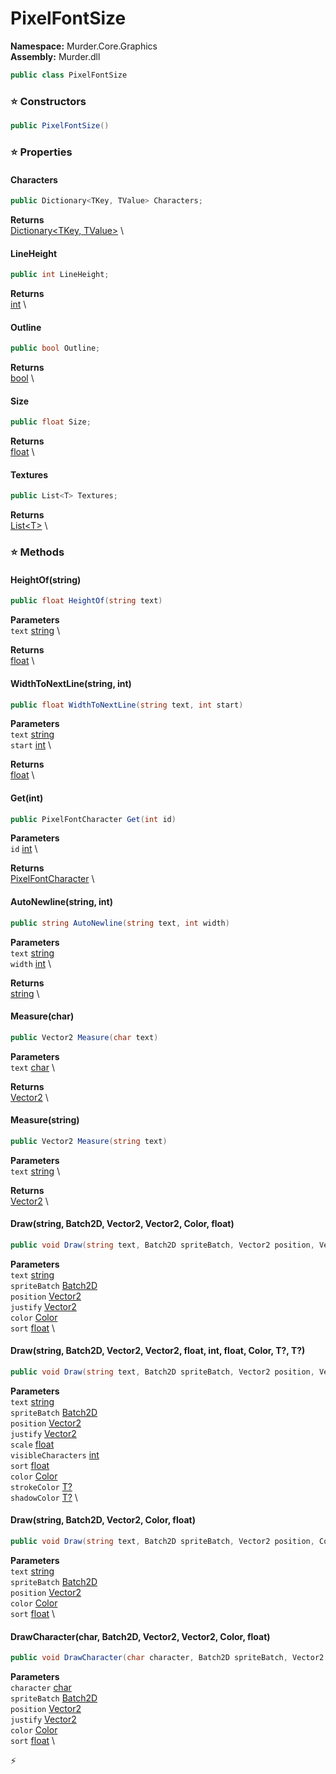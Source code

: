 # PixelFontSize

**Namespace:** Murder.Core.Graphics \
**Assembly:** Murder.dll

```csharp
public class PixelFontSize
```

### ⭐ Constructors
```csharp
public PixelFontSize()
```

### ⭐ Properties
#### Characters
```csharp
public Dictionary<TKey, TValue> Characters;
```

**Returns** \
[Dictionary\<TKey, TValue\>](https://learn.microsoft.com/en-us/dotnet/api/System.Collections.Generic.Dictionary-2?view=net-7.0) \
#### LineHeight
```csharp
public int LineHeight;
```

**Returns** \
[int](https://learn.microsoft.com/en-us/dotnet/api/System.Int32?view=net-7.0) \
#### Outline
```csharp
public bool Outline;
```

**Returns** \
[bool](https://learn.microsoft.com/en-us/dotnet/api/System.Boolean?view=net-7.0) \
#### Size
```csharp
public float Size;
```

**Returns** \
[float](https://learn.microsoft.com/en-us/dotnet/api/System.Single?view=net-7.0) \
#### Textures
```csharp
public List<T> Textures;
```

**Returns** \
[List\<T\>](https://learn.microsoft.com/en-us/dotnet/api/System.Collections.Generic.List-1?view=net-7.0) \
### ⭐ Methods
#### HeightOf(string)
```csharp
public float HeightOf(string text)
```

**Parameters** \
`text` [string](https://learn.microsoft.com/en-us/dotnet/api/System.String?view=net-7.0) \

**Returns** \
[float](https://learn.microsoft.com/en-us/dotnet/api/System.Single?view=net-7.0) \

#### WidthToNextLine(string, int)
```csharp
public float WidthToNextLine(string text, int start)
```

**Parameters** \
`text` [string](https://learn.microsoft.com/en-us/dotnet/api/System.String?view=net-7.0) \
`start` [int](https://learn.microsoft.com/en-us/dotnet/api/System.Int32?view=net-7.0) \

**Returns** \
[float](https://learn.microsoft.com/en-us/dotnet/api/System.Single?view=net-7.0) \

#### Get(int)
```csharp
public PixelFontCharacter Get(int id)
```

**Parameters** \
`id` [int](https://learn.microsoft.com/en-us/dotnet/api/System.Int32?view=net-7.0) \

**Returns** \
[PixelFontCharacter](/Murder/Core/Graphics/PixelFontCharacter.html) \

#### AutoNewline(string, int)
```csharp
public string AutoNewline(string text, int width)
```

**Parameters** \
`text` [string](https://learn.microsoft.com/en-us/dotnet/api/System.String?view=net-7.0) \
`width` [int](https://learn.microsoft.com/en-us/dotnet/api/System.Int32?view=net-7.0) \

**Returns** \
[string](https://learn.microsoft.com/en-us/dotnet/api/System.String?view=net-7.0) \

#### Measure(char)
```csharp
public Vector2 Measure(char text)
```

**Parameters** \
`text` [char](https://learn.microsoft.com/en-us/dotnet/api/System.Char?view=net-7.0) \

**Returns** \
[Vector2](/Murder/Core/Geometry/Vector2.html) \

#### Measure(string)
```csharp
public Vector2 Measure(string text)
```

**Parameters** \
`text` [string](https://learn.microsoft.com/en-us/dotnet/api/System.String?view=net-7.0) \

**Returns** \
[Vector2](/Murder/Core/Geometry/Vector2.html) \

#### Draw(string, Batch2D, Vector2, Vector2, Color, float)
```csharp
public void Draw(string text, Batch2D spriteBatch, Vector2 position, Vector2 justify, Color color, float sort)
```

**Parameters** \
`text` [string](https://learn.microsoft.com/en-us/dotnet/api/System.String?view=net-7.0) \
`spriteBatch` [Batch2D](/Murder/Core/Graphics/Batch2D.html) \
`position` [Vector2](/Murder/Core/Geometry/Vector2.html) \
`justify` [Vector2](/Murder/Core/Geometry/Vector2.html) \
`color` [Color](/Murder/Core/Graphics/Color.html) \
`sort` [float](https://learn.microsoft.com/en-us/dotnet/api/System.Single?view=net-7.0) \

#### Draw(string, Batch2D, Vector2, Vector2, float, int, float, Color, T?, T?)
```csharp
public void Draw(string text, Batch2D spriteBatch, Vector2 position, Vector2 justify, float scale, int visibleCharacters, float sort, Color color, T? strokeColor, T? shadowColor)
```

**Parameters** \
`text` [string](https://learn.microsoft.com/en-us/dotnet/api/System.String?view=net-7.0) \
`spriteBatch` [Batch2D](/Murder/Core/Graphics/Batch2D.html) \
`position` [Vector2](/Murder/Core/Geometry/Vector2.html) \
`justify` [Vector2](/Murder/Core/Geometry/Vector2.html) \
`scale` [float](https://learn.microsoft.com/en-us/dotnet/api/System.Single?view=net-7.0) \
`visibleCharacters` [int](https://learn.microsoft.com/en-us/dotnet/api/System.Int32?view=net-7.0) \
`sort` [float](https://learn.microsoft.com/en-us/dotnet/api/System.Single?view=net-7.0) \
`color` [Color](/Murder/Core/Graphics/Color.html) \
`strokeColor` [T?](https://learn.microsoft.com/en-us/dotnet/api/System.Nullable-1?view=net-7.0) \
`shadowColor` [T?](https://learn.microsoft.com/en-us/dotnet/api/System.Nullable-1?view=net-7.0) \

#### Draw(string, Batch2D, Vector2, Color, float)
```csharp
public void Draw(string text, Batch2D spriteBatch, Vector2 position, Color color, float sort)
```

**Parameters** \
`text` [string](https://learn.microsoft.com/en-us/dotnet/api/System.String?view=net-7.0) \
`spriteBatch` [Batch2D](/Murder/Core/Graphics/Batch2D.html) \
`position` [Vector2](/Murder/Core/Geometry/Vector2.html) \
`color` [Color](/Murder/Core/Graphics/Color.html) \
`sort` [float](https://learn.microsoft.com/en-us/dotnet/api/System.Single?view=net-7.0) \

#### DrawCharacter(char, Batch2D, Vector2, Vector2, Color, float)
```csharp
public void DrawCharacter(char character, Batch2D spriteBatch, Vector2 position, Vector2 justify, Color color, float sort)
```

**Parameters** \
`character` [char](https://learn.microsoft.com/en-us/dotnet/api/System.Char?view=net-7.0) \
`spriteBatch` [Batch2D](/Murder/Core/Graphics/Batch2D.html) \
`position` [Vector2](/Murder/Core/Geometry/Vector2.html) \
`justify` [Vector2](/Murder/Core/Geometry/Vector2.html) \
`color` [Color](/Murder/Core/Graphics/Color.html) \
`sort` [float](https://learn.microsoft.com/en-us/dotnet/api/System.Single?view=net-7.0) \



⚡